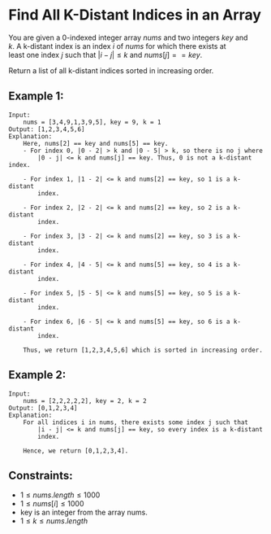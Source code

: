 # Find All K-Distant Indices in an Array

You are given a 0-indexed integer array $nums$ and two integers $key$ and  
$k$. A k-distant index is an index $i$ of $nums$ for which there exists at  
least one index $j$ such that $|i - j| \le k$ and $nums[j] == key$.

Return a list of all k-distant indices sorted in increasing order.

 

## Example 1:

    Input: 
        nums = [3,4,9,1,3,9,5], key = 9, k = 1
    Output: [1,2,3,4,5,6]
    Explanation: 
        Here, nums[2] == key and nums[5] == key.
        - For index 0, |0 - 2| > k and |0 - 5| > k, so there is no j where  
            |0 - j| <= k and nums[j] == key. Thus, 0 is not a k-distant index.

        - For index 1, |1 - 2| <= k and nums[2] == key, so 1 is a k-distant 
            index.

        - For index 2, |2 - 2| <= k and nums[2] == key, so 2 is a k-distant 
            index.

        - For index 3, |3 - 2| <= k and nums[2] == key, so 3 is a k-distant 
            index.

        - For index 4, |4 - 5| <= k and nums[5] == key, so 4 is a k-distant 
            index.

        - For index 5, |5 - 5| <= k and nums[5] == key, so 5 is a k-distant 
            index.

        - For index 6, |6 - 5| <= k and nums[5] == key, so 6 is a k-distant 
            index.

        Thus, we return [1,2,3,4,5,6] which is sorted in increasing order. 

## Example 2:

    Input: 
        nums = [2,2,2,2,2], key = 2, k = 2
    Output: [0,1,2,3,4]
    Explanation: 
        For all indices i in nums, there exists some index j such that 
            |i - j| <= k and nums[j] == key, so every index is a k-distant 
            index. 

        Hence, we return [0,1,2,3,4].
        
        
        
## Constraints:

* $1 \le nums.length \le 1000$
* $1 \le nums[i] \le 1000$
* key is an integer from the array nums.
* $1 \le k \le nums.length$

